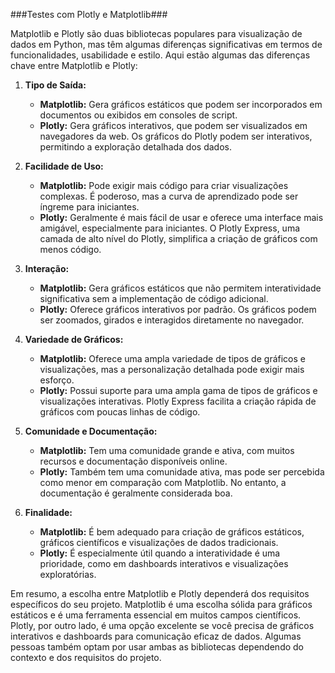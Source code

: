 ###Testes com Plotly e Matplotlib###

Matplotlib e Plotly são duas bibliotecas populares para visualização de dados em Python, mas têm algumas diferenças significativas em termos de funcionalidades, usabilidade e estilo. Aqui estão algumas das diferenças chave entre Matplotlib e Plotly:

1. **Tipo de Saída:**
   - **Matplotlib:** Gera gráficos estáticos que podem ser incorporados em documentos ou exibidos em consoles de script.
   - **Plotly:** Gera gráficos interativos, que podem ser visualizados em navegadores da web. Os gráficos do Plotly podem ser interativos, permitindo a exploração detalhada dos dados.

2. **Facilidade de Uso:**
   - **Matplotlib:** Pode exigir mais código para criar visualizações complexas. É poderoso, mas a curva de aprendizado pode ser íngreme para iniciantes.
   - **Plotly:** Geralmente é mais fácil de usar e oferece uma interface mais amigável, especialmente para iniciantes. O Plotly Express, uma camada de alto nível do Plotly, simplifica a criação de gráficos com menos código.

3. **Interação:**
   - **Matplotlib:** Gera gráficos estáticos que não permitem interatividade significativa sem a implementação de código adicional.
   - **Plotly:** Oferece gráficos interativos por padrão. Os gráficos podem ser zoomados, girados e interagidos diretamente no navegador.

4. **Variedade de Gráficos:**
   - **Matplotlib:** Oferece uma ampla variedade de tipos de gráficos e visualizações, mas a personalização detalhada pode exigir mais esforço.
   - **Plotly:** Possui suporte para uma ampla gama de tipos de gráficos e visualizações interativas. Plotly Express facilita a criação rápida de gráficos com poucas linhas de código.

5. **Comunidade e Documentação:**
   - **Matplotlib:** Tem uma comunidade grande e ativa, com muitos recursos e documentação disponíveis online.
   - **Plotly:** Também tem uma comunidade ativa, mas pode ser percebida como menor em comparação com Matplotlib. No entanto, a documentação é geralmente considerada boa.

6. **Finalidade:**
   - **Matplotlib:** É bem adequado para criação de gráficos estáticos, gráficos científicos e visualizações de dados tradicionais.
   - **Plotly:** É especialmente útil quando a interatividade é uma prioridade, como em dashboards interativos e visualizações exploratórias.

Em resumo, a escolha entre Matplotlib e Plotly dependerá dos requisitos específicos do seu projeto. Matplotlib é uma escolha sólida para gráficos estáticos e é uma ferramenta essencial em muitos campos científicos. Plotly, por outro lado, é uma opção excelente se você precisa de gráficos interativos e dashboards para comunicação eficaz de dados. Algumas pessoas também optam por usar ambas as bibliotecas dependendo do contexto e dos requisitos do projeto.
